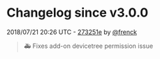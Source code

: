 # Changelog since v3.0.0

2018/07/21 20:26 UTC - [273251e](https://github.com/hassio-addons/addon-ssh/commit/273251e72ed9c69ff90ff4b33f436f576f5d2d2e) by [@frenck](https://github.com/frenck)
> :ambulance: Fixes add-on devicetree permission issue 

